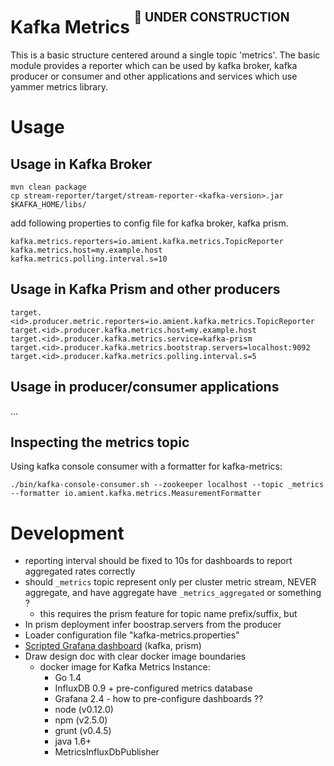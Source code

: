 # Kafka Metrics  <sup><sup>:no_entry_sign: UNDER CONSTRUCTION</sup></sup>

This is a basic structure centered around a single topic 'metrics'. The basic module provides a reporter which 
can be used by kafka broker, kafka producer or consumer and other applications and services which use yammer metrics
library.
 

# Usage

## Usage in Kafka Broker

```
mvn clean package
cp stream-reporter/target/stream-reporter-<kafka-version>.jar $KAFKA_HOME/libs/
```

add following properties to config file for kafka broker, kafka prism.  

```
kafka.metrics.reporters=io.amient.kafka.metrics.TopicReporter
kafka.metrics.host=my.example.host
kafka.metrics.polling.interval.s=10
```

## Usage in Kafka Prism and other producers
 
```
target.<id>.producer.metric.reporters=io.amient.kafka.metrics.TopicReporter
target.<id>.producer.kafka.metrics.host=my.example.host
target.<id>.producer.kafka.metrics.service=kafka-prism
target.<id>.producer.kafka.metrics.bootstrap.servers=localhost:9092
target.<id>.producer.kafka.metrics.polling.interval.s=5

```

## Usage in producer/consumer applications 

...


## Inspecting the metrics topic  

Using kafka console consumer with a formatter for kafka-metrics:

```
./bin/kafka-console-consumer.sh --zookeeper localhost --topic _metrics --formatter io.amient.kafka.metrics.MeasurementFormatter
```


# Development

- reporting interval should be fixed to 10s for dashboards to report aggregated rates correctly
- should `_metrics` topic represent only per cluster metric stream, NEVER aggregate, and have aggregate have `_metrics_aggregated` or something ?
   - this requires the prism feature for topic name prefix/suffix, but 
- In prism deployment infer boostrap.servers from the producer
- Loader configuration file "kafka-metrics.properties"
- [Scripted Grafana dashboard](http://docs.grafana.org/reference/scripting/)  (kafka, prism) 
- Draw design doc with clear docker image boundaries
    - docker image for Kafka Metrics Instance:
        - Go 1.4
        - InfluxDB 0.9 + pre-configured metrics database
        - Grafana 2.4 - how to pre-configure dashboards ??
        - node (v0.12.0)
        - npm (v2.5.0)
        - grunt (v0.4.5)
        - java 1.6+
        - MetricsInfluxDbPublisher


